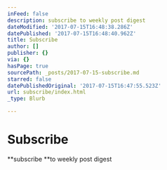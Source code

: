 ```yaml
---
inFeed: false
description: subscribe to weekly post digest
dateModified: '2017-07-15T16:48:38.286Z'
datePublished: '2017-07-15T16:48:40.962Z'
title: Subscribe
author: []
publisher: {}
via: {}
hasPage: true
sourcePath: _posts/2017-07-15-subscribe.md
starred: false
datePublishedOriginal: '2017-07-15T16:47:55.523Z'
url: subscribe/index.html
_type: Blurb

---
```

# Subscribe

**subscribe **to weekly post digest